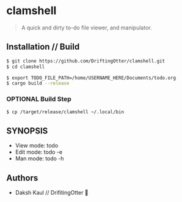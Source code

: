# clamshell

> A quick and dirty to-do file viewer, and manipulator. 

## Installation // Build 

```zsh
$ git clone https://github.com/DriftingOtter/clamshell.git
$ cd clamshell
```

```zsh
$ export TODO_FILE_PATH=/home/USERNAME_HERE/Documents/todo.org
$ cargo build --release
```

### **__OPTIONAL__** Build Step

```zsh
$ cp /target/release/clamshell ~/.local/bin 
```
## SYNOPSIS

- View mode: todo
- Edit mode: todo -e
- Man  mode: todo -h

## Authors

- Daksh Kaul // DrifitingOtter 🦦
